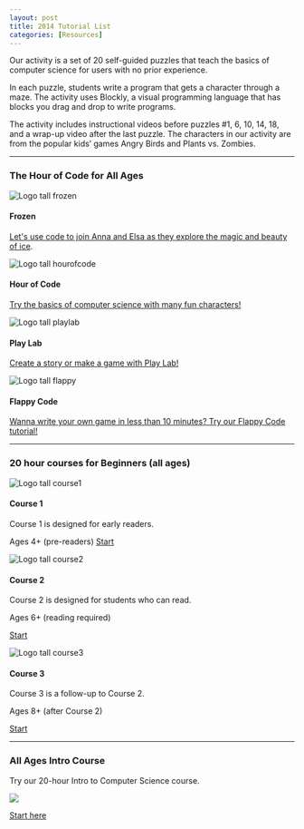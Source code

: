 ```yaml
---
layout: post
title: 2014 Tutorial List
categories: [Resources]
---
```

Our activity is a set of 20 self-guided puzzles that teach the basics of computer science for users with no prior experience.

In each puzzle, students write a program that gets a character through a maze. The activity uses Blockly, a visual programming language that has blocks you drag and drop to write programs. 

The activity includes instructional videos before puzzles #1, 6, 10, 14, 18, and a wrap-up video after the last puzzle. The characters in our activity are from the popular kids’ games Angry Birds and Plants vs. Zombies.

---


### The Hour of Code for All Ages


![Logo tall frozen][8]

####  Frozen

[Let's use code to join Anna and Elsa as they explore the magic and beauty of ice][9].

![Logo tall hourofcode][10]

#### Hour of Code

[Try the basics of computer science with many fun characters!][11]

![Logo tall playlab][12]

####  Play Lab

[Create a story or make a game with Play Lab!][13]

![Logo tall flappy][14]

####  Flappy Code

[Wanna write your own game in less than 10 minutes? Try our Flappy Code tutorial!][15]


---


### 20 hour courses for Beginners (all ages)

![Logo tall course1][16]

####  Course 1

Course 1 is designed for early readers.

Ages 4+ (pre-readers)
[Start][17]

![Logo tall course2][18]


####  Course 2

Course 2 is designed for students who can read.

Ages 6+ (reading required)

[Start][19]

![Logo tall course3][20]


####  Course 3

Course 3 is a follow-up to Course 2.

Ages 8+ (after Course 2)

[Start][21]


---



### All Ages Intro Course

Try our 20-hour Intro to Computer Science course.

![][34]

[Start here][35]




[1]: https://support.code.org/hc/en-us/requests/new
[2]: https://support.code.org/hc/en-us/articles/202591743
[3]: /assets/codeorg-studio-logo-ab9fbef5744e7d26dd423357f7c93a8a.png
[8]: http://studio.code.org/assets/logo_tall_frozen-fdf4b7f1af4aeff25522f257a30af5dc.jpg
[9]: http://studio.code.org/s/frozen/reset
[10]: http://studio.code.org/assets/logo_tall_hourofcode-1ff365b0d094938502fcf42c9c73cda7.jpg
[11]: http://studio.code.org/s/hourofcode/reset
[12]: http://studio.code.org/assets/logo_tall_playlab-0261292a3e0a39ab8d3574525328f3c5.jpg
[13]: http://studio.code.org/s/playlab/reset
[14]: http://studio.code.org/assets/logo_tall_flappy-5d52f06d34e4bdd48654c5e79d64325a.jpg
[15]: http://studio.code.org/s/flappy/reset
[16]: http://studio.code.org/assets/logo_tall_course1-0cbb3f4433a12e6e51e6f196d55196e0.jpg
[17]: http://studio.code.org/s/course1
[18]: http://studio.code.org/assets/logo_tall_course2-8d89caf1692b03bcdddc83398459d3a6.jpg
[19]: http://studio.code.org/s/course2
[20]: http://studio.code.org/assets/logo_tall_course3-04db9f86ed1f91e8a79e2d8fcfc25b77.jpg
[21]: http://studio.code.org/s/course3
[34]: http://code.org/images/fit-520/code20hr.jpg
[35]: http://studio.code.org/s/1
[36]: http://eepurl.com/Im_In
[37]: https://studio.code.org/
[38]: http://support.code.org
[39]: http://code.org/tos
[40]: http://code.org/privacy
  
 
